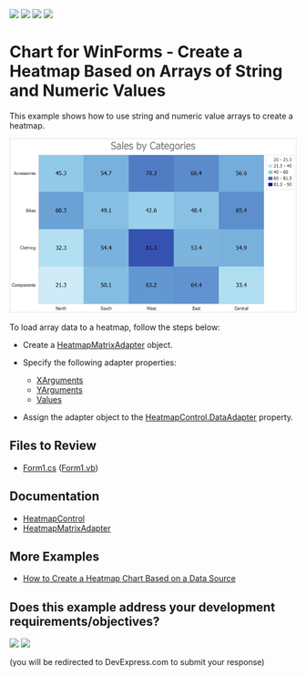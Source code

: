 <!-- default badges list -->
![](https://img.shields.io/endpoint?url=https://codecentral.devexpress.com/api/v1/VersionRange/417091466/21.2.2%2B)
[![](https://img.shields.io/badge/Open_in_DevExpress_Support_Center-FF7200?style=flat-square&logo=DevExpress&logoColor=white)](https://supportcenter.devexpress.com/ticket/details/T1036924)
[![](https://img.shields.io/badge/📖_How_to_use_DevExpress_Examples-e9f6fc?style=flat-square)](https://docs.devexpress.com/GeneralInformation/403183)
[![](https://img.shields.io/badge/💬_Leave_Feedback-feecdd?style=flat-square)](#does-this-example-address-your-development-requirementsobjectives)
<!-- default badges end -->

# Chart for WinForms - Create a Heatmap Based on Arrays of String and Numeric Values

This example shows how to use string and numeric value arrays to create a heatmap.

![Resulting heatmap](Images/resulting-heatmap.png)

To load array data to a heatmap, follow the steps below:

- Create a [HeatmapMatrixAdapter](https://docs.devexpress.com/CoreLibraries/DevExpress.XtraCharts.Heatmap.HeatmapMatrixAdapter) object. 

- Specify the following adapter properties:

    - [XArguments](https://docs.devexpress.com/CoreLibraries/DevExpress.XtraCharts.Heatmap.HeatmapMatrixAdapter.XArguments)
    - [YArguments](https://docs.devexpress.com/CoreLibraries/DevExpress.XtraCharts.Heatmap.HeatmapMatrixAdapter.YArguments)
    - [Values](https://docs.devexpress.com/CoreLibraries/DevExpress.XtraCharts.Heatmap.HeatmapMatrixAdapter.Values)

- Assign the adapter object to the [HeatmapControl.DataAdapter](https://docs.devexpress.com/WindowsForms/DevExpress.XtraCharts.Heatmap.HeatmapControl.DataAdapter) property.

<!-- default file list -->
## Files to Review

- [Form1.cs](./CS/Form1.cs) ([Form1.vb](./VB/Form1.vb))

<!-- default file list end -->

## Documentation

- [HeatmapControl](https://docs.devexpress.com/WindowsForms/DevExpress.XtraCharts.Heatmap.HeatmapControl)
- [HeatmapMatrixAdapter](https://docs.devexpress.com/CoreLibraries/DevExpress.XtraCharts.Heatmap.HeatmapMatrixAdapter)

## More Examples

- [How to Create a Heatmap Chart Based on a Data Source](https://github.com/DevExpress-Examples/winforms-heatmap-bind-to-data-source)
<!-- feedback -->
## Does this example address your development requirements/objectives?

[<img src="https://www.devexpress.com/support/examples/i/yes-button.svg"/>](https://www.devexpress.com/support/examples/survey.xml?utm_source=github&utm_campaign=winforms-heatmap-matrix-data&~~~was_helpful=yes) [<img src="https://www.devexpress.com/support/examples/i/no-button.svg"/>](https://www.devexpress.com/support/examples/survey.xml?utm_source=github&utm_campaign=winforms-heatmap-matrix-data&~~~was_helpful=no)

(you will be redirected to DevExpress.com to submit your response)
<!-- feedback end -->
